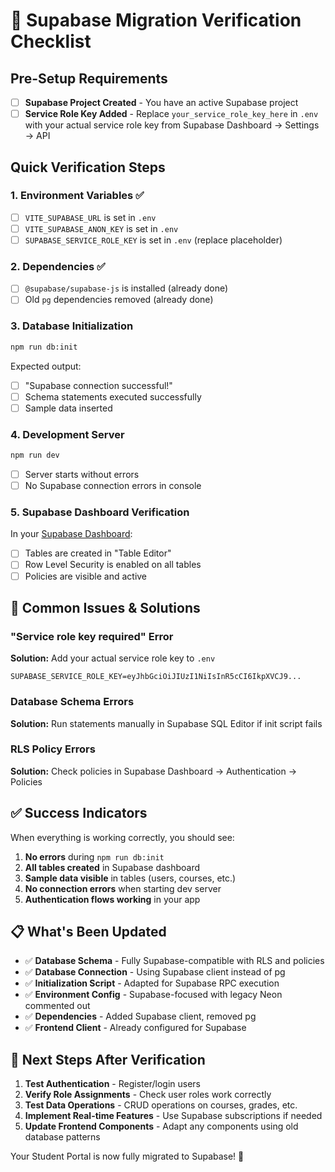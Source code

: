 # 🚀 Supabase Migration Verification Checklist

## Pre-Setup Requirements

- [ ] **Supabase Project Created** - You have an active Supabase project
- [ ] **Service Role Key Added** - Replace `your_service_role_key_here` in `.env` with your actual service role key from Supabase Dashboard → Settings → API

## Quick Verification Steps

### 1. Environment Variables ✅
- [ ] `VITE_SUPABASE_URL` is set in `.env`
- [ ] `VITE_SUPABASE_ANON_KEY` is set in `.env`
- [ ] `SUPABASE_SERVICE_ROLE_KEY` is set in `.env` (replace placeholder)

### 2. Dependencies ✅
- [ ] `@supabase/supabase-js` is installed (already done)
- [ ] Old `pg` dependencies removed (already done)

### 3. Database Initialization
```bash
npm run db:init
```
Expected output:
- [ ] "Supabase connection successful!"
- [ ] Schema statements executed successfully
- [ ] Sample data inserted

### 4. Development Server
```bash
npm run dev
```
- [ ] Server starts without errors
- [ ] No Supabase connection errors in console

### 5. Supabase Dashboard Verification
In your [Supabase Dashboard](https://supabase.com/dashboard):
- [ ] Tables are created in "Table Editor"
- [ ] Row Level Security is enabled on all tables
- [ ] Policies are visible and active

## 🐛 Common Issues & Solutions

### "Service role key required" Error
**Solution:** Add your actual service role key to `.env`
```env
SUPABASE_SERVICE_ROLE_KEY=eyJhbGciOiJIUzI1NiIsInR5cCI6IkpXVCJ9...
```

### Database Schema Errors
**Solution:** Run statements manually in Supabase SQL Editor if init script fails

### RLS Policy Errors
**Solution:** Check policies in Supabase Dashboard → Authentication → Policies

## ✅ Success Indicators

When everything is working correctly, you should see:
1. **No errors** during `npm run db:init`
2. **All tables created** in Supabase dashboard
3. **Sample data visible** in tables (users, courses, etc.)
4. **No connection errors** when starting dev server
5. **Authentication flows working** in your app

## 📋 What's Been Updated

- ✅ **Database Schema** - Fully Supabase-compatible with RLS and policies
- ✅ **Database Connection** - Using Supabase client instead of pg
- ✅ **Initialization Script** - Adapted for Supabase RPC execution
- ✅ **Environment Config** - Supabase-focused with legacy Neon commented out
- ✅ **Dependencies** - Added Supabase client, removed pg
- ✅ **Frontend Client** - Already configured for Supabase

## 🎯 Next Steps After Verification

1. **Test Authentication** - Register/login users
2. **Verify Role Assignments** - Check user roles work correctly
3. **Test Data Operations** - CRUD operations on courses, grades, etc.
4. **Implement Real-time Features** - Use Supabase subscriptions if needed
5. **Update Frontend Components** - Adapt any components using old database patterns

Your Student Portal is now fully migrated to Supabase! 🎉
